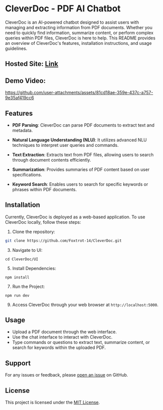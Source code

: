 # CleverDoc - PDF AI Chatbot

CleverDoc is an AI-powered chatbot designed to assist users with managing and extracting information from PDF documents. Whether you need to quickly find information, summarize content, or perform complex queries within PDF files, CleverDoc is here to help. This README provides an overview of CleverDoc's features, installation instructions, and usage guidelines.
## Hosted Site: [Link](http://13.232.21.29:8080/)
## Demo Video:
https://github.com/user-attachments/assets/81cd18ae-359e-437c-a757-9e35af419cc6
## Features

- **PDF Parsing**: CleverDoc can parse PDF documents to extract text and metadata.
  
- **Natural Language Understanding (NLU)**: It utilizes advanced NLU techniques to interpret user queries and commands.
  
- **Text Extraction**: Extracts text from PDF files, allowing users to search through document contents efficiently.
  
- **Summarization**: Provides summaries of PDF content based on user specifications.
  
- **Keyword Search**: Enables users to search for specific keywords or phrases within PDF documents.

## Installation

Currently, CleverDoc is deployed as a web-based application. To use CleverDoc locally, follow these steps:

1. Clone the repository:
```bash
git clone https://github.com/Foxtrot-14/CleverDoc.git
```
3. Navigate to UI:
```
cd CleverDoc/UI
```
5. Install Dependencies:
```
npm install
```
7. Run the Project:
```
npm run dev
```
9. Access CleverDoc through your web browser at `http://localhost:5000`.

## Usage

- Upload a PDF document through the web interface.
- Use the chat interface to interact with CleverDoc.
- Type commands or questions to extract text, summarize content, or search for keywords within the uploaded PDF.

## Support

For any issues or feedback, please [open an issue](https://github.com/Foxtrot-14/CleverDoc/issues) on GitHub.

## License
This project is licensed under the [MIT License](LICENSE).
